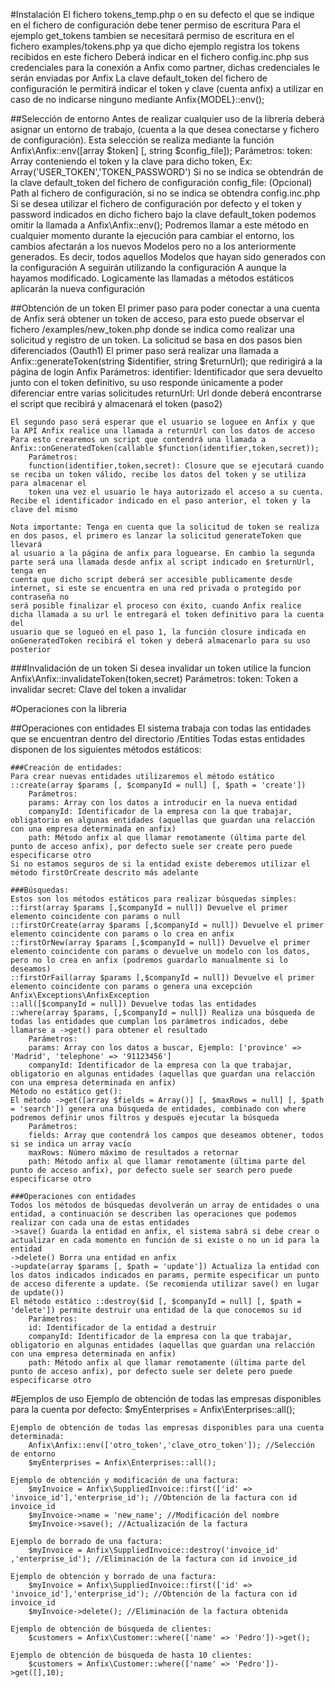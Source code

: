 #Instalación
    El fichero tokens_temp.php o en su defecto el que se indique en el fichero de configuración debe tener permiso de escritura
    Para el ejemplo get_tokens tambien se necesitará permiso de escritura en el fichero examples/tokens.php ya que dicho ejemplo registra los tokens recibidos en este fichero
    Deberá indicar en el fichero config.inc.php sus credenciales para la conexión a Anfix como partner, dichas credenciales le serán enviadas por Anfix
    La clave default_token del fichero de configuración le permitirá indicar el token y clave (cuenta anfix) a utilizar en caso de no indicarse ninguno 
    mediante Anfix\{MODEL}::env();

##Selección de entorno
	Antes de realizar cualquier uso de la librería deberá asignar un entorno de trabajo, (cuenta a la que desea conectarse y fichero de configuración).
	Esta selección se realiza mediante la función Anfix\Anfix::env([array $token] [, string $config_file]);
		Parámetros:
		token: Array conteniendo el token y la clave para dicho token, Ex: Array('USER_TOKEN','TOKEN_PASSWORD') Si no se indica se obtendrán de la clave default_token del fichero de configuración
		config_file: (Opcional) Path al fichero de configuración, si no se indica se obtendra config.inc.php
	Si se desea utilizar el fichero de configuración por defecto y el token y password indicados en dicho fichero bajo la clave default_token podemos omitir
	la llamada a Anfix\Anfix::env();
	Podremos llamar a este método en cualquier momento durante la ejecución para cambiar el entorno, los cambios afectarán a los nuevos Modelos pero no a los
	anteriormente generados. Es decir, todos aquellos Modelos que hayan sido generados con la configuración A seguirán utilizando la configuración A aunque la 
	hayamos modificado. Logicamente las llamadas a métodos estáticos aplicarán la nueva configuración
        	
##Obtención de un token
	El primer paso para poder conectar a una cuenta de Anfix será obtener un token de acceso, para esto puede observar el fichero /examples/new_token.php
	donde se indica como realizar una solicitud y registro de un token. La solicitud se basa en dos pasos bien diferenciados (Oauth1)
	El primer paso será realizar una llamada a Anfix::generateToken(string $identifier, string $returnUrl); que redirigirá a la página de login Anfix
		Parámetros:
		identifier: Identificador que sera devuelto junto con el token definitivo, su uso responde únicamente a poder diferenciar entre varias solicitudes
		returnUrl: Url donde deberá encontrarse el script que recibirá y almacenará el token (paso2)

	El segundo paso será esperar que el usuario se loguee en Anfix y que la API Anfix realice una llamada a returnUrl con los datos de acceso
	Para esto crearemos un script que contendrá una llamada a Anfix::onGeneratedToken(callable $function(identifier,token,secret)); 
		Parámetros:
		function(identifier,token,secret): Closure que se ejecutará cuando se reciba un token válido, recibe los datos del token y se utiliza para almacenar el 
		token una vez el usuario le haya autorizado el acceso a su cuenta. Recibe el identificador indicado en el paso anterior, el token y la clave del mismo

	Nota importante: Tenga en cuenta que la solicitud de token se realiza en dos pasos, el primero es lanzar la solicitud generateToken que llevará
	al usuario a la página de anfix para loguearse. En cambio la segunda parte será una llamada desde anfix al script indicado en $returnUrl, tenga en
	cuenta que dicho script deberá ser accesible publicamente desde internet, si este se encuentra en una red privada o protegido por contraseña no 
	será posible finalizar el proceso con éxito, cuando Anfix realice dicha llamada a su url le entregará el token definitivo para la cuenta del 
	usuario que se logueó en el paso 1, la función closure indicada en onGeneratedToken recibirá el token y deberá almacenarlo para su uso posterior

###Invalidación de un token
    Si desea invalidar un token utilice la funcion Anfix\Anfix::invalidateToken(token,secret)
        Parámetros:
        token: Token a invalidar
        secret: Clave del token a invalidar

#Operaciones con la libreria		
		
##Operaciones con entidades
	El sistema trabaja con todas las entidades que se encuentran dentro del directorio /Entities
	Todas estas entidades disponen de los siguientes métodos estáticos:
	
	###Creación de entidades:
	Para crear nuevas entidades utilizaremos el método estático ::create(array $params [, $companyId = null] [, $path = 'create'])
		Parámetros:
		params: Array con los datos a introducir en la nueva entidad
		companyId: Identificador de la empresa con la que trabajar, obligatorio en algunas entidades (aquellas que guardan una relacción con una empresa determinada en anfix)
		path: Método anfix al que llamar remotamente (última parte del punto de acceso anfix), por defecto suele ser create pero puede especificarse otro
	Si no estamos seguros de si la entidad existe deberemos utilizar el método firstOrCreate descrito más adelante	
	
	###Búsquedas:
	Estos son los métodos estáticos para realizar búsquedas simples:
	::first(array $params [,$companyId = null]) Devuelve el primer elemento coincidente con params o null
	::firstOrCreate(array $params [,$companyId = null]) Devuelve el primer elemento coincidente con params o lo crea en anfix
	::firstOrNew(array $params [,$companyId = null]) Devuelve el primer elemento coincidente con params o devuelve un modelo con los datos, pero no lo crea en anfix (podremos guardarlo manualmente si lo deseamos)
	::firstOrFail(array $params [,$companyId = null]) Devuelve el primer elemento coincidente con params o genera una excepción Anfix\Exceptions\AnfixException
	::all([$companyId = null]) Devuelve todas las entidades
	::where(array $params, [,$companyId = null]) Realiza una búsqueda de todas las entidades que cumplan los parámetros indicados, debe llamarse a ->get() para obtener el resultado
		Parámetros:
		params: Array con los datos a buscar, Ejemplo: ['province' => 'Madrid', 'telephone' => '91123456']
		companyId: Identificador de la empresa con la que trabajar, obligatorio en algunas entidades (aquellas que guardan una relacción con una empresa determinada en anfix)
	Método no estático get():
	El método ->get([array $fields = Array()] [, $maxRows = null] [, $path = 'search']) genera una búsqueda de entidades, combinado con where podremos definir unos filtros y después ejecutar la búsqueda
		Parámetros:
		fields: Array que contendrá los campos que deseamos obtener, todos si se indica un array vacío
		maxRows: Número máximo de resultados a retornar
		path: Método anfix al que llamar remotamente (última parte del punto de acceso anfix), por defecto suele ser search pero puede especificarse otro
		
	###Operaciones con entidades	
	Todos los métodos de búsquedas devolverán un array de entidades o una entidad, a continuación se describen las operaciones que podemos realizar con cada una de estas entidades
	->save() Guarda la entidad en anfix, el sistema sabrá si debe crear o actualizar en cada momento en función de si existe o no un id para la entidad
	->delete() Borra una entidad en anfix
	->update(array $params [, $path = 'update']) Actualiza la entidad con los datos indicados indicados en params, permite especificar un punto de acceso diferente a update. (Se recomienda utilizar save() en lugar de update())
	El método estático ::destroy($id [, $companyId = null] [, $path = 'delete']) permite destruir una entidad de la que conocemos su id
		Parámetros:
		id: Identificador de la entidad a destruir
		companyId: Identificador de la empresa con la que trabajar, obligatorio en algunas entidades (aquellas que guardan una relacción con una empresa determinada en anfix)
		path: Método anfix al que llamar remotamente (última parte del punto de acceso anfix), por defecto suele ser delete pero puede especificarse otro
		
#Ejemplos de uso
	Ejemplo de obtención de todas las empresas disponibles para la cuenta por defecto:
		$myEnterprises = Anfix\Enterprises::all();
		
	Ejemplo de obtención de todas las empresas disponibles para una cuenta determinada:
		Anfix\Anfix::env(['otro_token','clave_otro_token']); //Selección de entorno
		$myEnterprises = Anfix\Enterprises::all();	

	Ejemplo de obtención y modificación de una factura:
		$myInvoice = Anfix\SuppliedInvoice::first(['id' => 'invoice_id'],'enterprise_id'); //Obtención de la factura con id invoice_id
		$myInvoice->name = 'new_name'; //Modificación del nombre
		$myInvoice->save(); //Actualización de la factura

	Ejemplo de borrado de una factura:
		$myInvoice = Anfix\SuppliedInvoice::destroy('invoice_id' ,'enterprise_id'); //Eliminación de la factura con id invoice_id
		
	Ejemplo de obtención y borrado de una factura:
		$myInvoice = Anfix\SuppliedInvoice::first(['id' => 'invoice_id'],'enterprise_id'); //Obtención de la factura con id invoice_id
		$myInvoice->delete(); //Eliminación de la factura obtenida
		
	Ejemplo de obtención de búsqueda de clientes:
		$customers = Anfix\Customer::where(['name' => 'Pedro'])->get();
		
	Ejemplo de obtención de búsqueda de hasta 10 clientes:
		$customers = Anfix\Customer::where(['name' => 'Pedro'])->get([],10);
